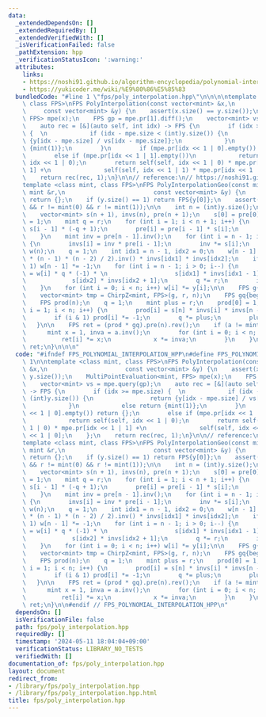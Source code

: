 ```yaml
---
data:
  _extendedDependsOn: []
  _extendedRequiredBy: []
  _extendedVerifiedWith: []
  _isVerificationFailed: false
  _pathExtension: hpp
  _verificationStatusIcon: ':warning:'
  attributes:
    links:
    - https://noshi91.github.io/algorithm-encyclopedia/polynomial-interpolation-geometric#fn:Bostan
    - https://yukicoder.me/wiki/%E9%80%86%E5%85%83
  bundledCode: "#line 1 \"fps/poly_interpolation.hpp\"\n\n\n\ntemplate <class mint,\
    \ class FPS>\nFPS PolyInterpolation(const vector<mint> &x,\n                 \
    \     const vector<mint> &y) {\n    assert(x.size() == y.size());\n    MultiPointEvaluation<mint,\
    \ FPS> mpe(x);\n    FPS gp = mpe.pr[1].diff();\n    vector<mint> vs = mpe.query(gp);\n\
    \    auto rec = [&](auto self, int idx) -> FPS {\n        if (idx >= mpe.size)\
    \ {  \n            if (idx - mpe.size < (int)y.size()) {\n                return\
    \ {y[idx - mpe.size] / vs[idx - mpe.size]};\n            }\n            else return\
    \ {mint(1)};\n        }\n        if (mpe.pr[idx << 1 | 0].empty()) return {};\n\
    \        else if (mpe.pr[idx << 1 | 1].empty())\n            return self(self,\
    \ idx << 1 | 0);\n        return self(self, idx << 1 | 0) * mpe.pr[idx << 1 |\
    \ 1] +\n               self(self, idx << 1 | 1) * mpe.pr[idx << 1 | 0];\n    };\n\
    \    return rec(rec, 1);\n}\n\n// reference:\n// https://noshi91.github.io/algorithm-encyclopedia/polynomial-interpolation-geometric#fn:Bostan\n\
    template <class mint, class FPS>\nFPS PolyInterpolationGeo(const mint &a, const\
    \ mint &r,\n                         const vector<mint> &y) {\n    if (y.empty())\
    \ return {};\n    if (y.size() == 1) return FPS{y[0]};\n    assert(a != mint(0)\
    \ && r != mint(0) && r != mint(1));\n\n    int n = (int)y.size();\n    // https://yukicoder.me/wiki/%E9%80%86%E5%85%83\n\
    \    vector<mint> s(n + 1), invs(n), pre(n + 1);\n    s[0] = pre[0] = invs[0]\
    \ = 1;\n    mint q = r;\n    for (int i = 1; i < n + 1; i++) {\n        s[i] =\
    \ s[i - 1] * (-q + 1);\n        pre[i] = pre[i - 1] * s[i];\n        q *= r;\n\
    \    }\n    mint inv = pre[n - 1].inv();\n    for (int i = n - 1; i >= 1; i--)\
    \ {\n        invs[i] = inv * pre[i - 1];\n        inv *= s[i];\n    }\n\n    vector<mint>\
    \ w(n);\n    q = 1;\n    int idx1 = n - 1, idx2 = 0;\n    w[n - 1] = r.pow(1ll\
    \ * (n - 1) * (n - 2) / 2).inv() * invs[idx1] * invs[idx2];\n    if ((n - 1) &\
    \ 1) w[n - 1] *= -1;\n    for (int i = n - 1; i > 0; i--) {\n        w[i - 1]\
    \ = w[i] * q * (-1) * \n                   s[idx1] * invs[idx1 - 1] *\n      \
    \             s[idx2] * invs[idx2 + 1];\n        q *= r;\n        idx1--; idx2++;\n\
    \    }\n    for (int i = 0; i < n; i++) w[i] *= y[i];\n\n    FPS g{begin(w), end(w)};\n\
    \    vector<mint> tmp = ChirpZ<mint, FPS>(g, r, n);\n    FPS gq{begin(tmp), end(tmp)};\n\
    \    FPS prod(n);\n    q = 1;\n    mint plus = r;\n    prod[0] = 1;\n    for (int\
    \ i = 1; i < n; i++) {\n        prod[i] = s[n] * invs[i] * invs[n - i] * q;\n\
    \        if (i & 1) prod[i] *= -1;\n        q *= plus;\n        plus *= r;\n \
    \   }\n\n    FPS ret = (prod * gq).pre(n).rev();\n    if (a != mint(1)) {\n  \
    \      mint x = 1, inva = a.inv();\n        for (int i = 0; i < n; i++) {\n  \
    \          ret[i] *= x;\n            x *= inva;\n        }\n    }\n    return\
    \ ret;\n}\n\n\n"
  code: "#ifndef FPS_POLYNOMIAL_INTERPOLATION_HPP\n#define FPS_POLYNOMIAL_INTERPOLATION_HPP\
    \ 1\n\ntemplate <class mint, class FPS>\nFPS PolyInterpolation(const vector<mint>\
    \ &x,\n                      const vector<mint> &y) {\n    assert(x.size() ==\
    \ y.size());\n    MultiPointEvaluation<mint, FPS> mpe(x);\n    FPS gp = mpe.pr[1].diff();\n\
    \    vector<mint> vs = mpe.query(gp);\n    auto rec = [&](auto self, int idx)\
    \ -> FPS {\n        if (idx >= mpe.size) {  \n            if (idx - mpe.size <\
    \ (int)y.size()) {\n                return {y[idx - mpe.size] / vs[idx - mpe.size]};\n\
    \            }\n            else return {mint(1)};\n        }\n        if (mpe.pr[idx\
    \ << 1 | 0].empty()) return {};\n        else if (mpe.pr[idx << 1 | 1].empty())\n\
    \            return self(self, idx << 1 | 0);\n        return self(self, idx <<\
    \ 1 | 0) * mpe.pr[idx << 1 | 1] +\n               self(self, idx << 1 | 1) * mpe.pr[idx\
    \ << 1 | 0];\n    };\n    return rec(rec, 1);\n}\n\n// reference:\n// https://noshi91.github.io/algorithm-encyclopedia/polynomial-interpolation-geometric#fn:Bostan\n\
    template <class mint, class FPS>\nFPS PolyInterpolationGeo(const mint &a, const\
    \ mint &r,\n                         const vector<mint> &y) {\n    if (y.empty())\
    \ return {};\n    if (y.size() == 1) return FPS{y[0]};\n    assert(a != mint(0)\
    \ && r != mint(0) && r != mint(1));\n\n    int n = (int)y.size();\n    // https://yukicoder.me/wiki/%E9%80%86%E5%85%83\n\
    \    vector<mint> s(n + 1), invs(n), pre(n + 1);\n    s[0] = pre[0] = invs[0]\
    \ = 1;\n    mint q = r;\n    for (int i = 1; i < n + 1; i++) {\n        s[i] =\
    \ s[i - 1] * (-q + 1);\n        pre[i] = pre[i - 1] * s[i];\n        q *= r;\n\
    \    }\n    mint inv = pre[n - 1].inv();\n    for (int i = n - 1; i >= 1; i--)\
    \ {\n        invs[i] = inv * pre[i - 1];\n        inv *= s[i];\n    }\n\n    vector<mint>\
    \ w(n);\n    q = 1;\n    int idx1 = n - 1, idx2 = 0;\n    w[n - 1] = r.pow(1ll\
    \ * (n - 1) * (n - 2) / 2).inv() * invs[idx1] * invs[idx2];\n    if ((n - 1) &\
    \ 1) w[n - 1] *= -1;\n    for (int i = n - 1; i > 0; i--) {\n        w[i - 1]\
    \ = w[i] * q * (-1) * \n                   s[idx1] * invs[idx1 - 1] *\n      \
    \             s[idx2] * invs[idx2 + 1];\n        q *= r;\n        idx1--; idx2++;\n\
    \    }\n    for (int i = 0; i < n; i++) w[i] *= y[i];\n\n    FPS g{begin(w), end(w)};\n\
    \    vector<mint> tmp = ChirpZ<mint, FPS>(g, r, n);\n    FPS gq{begin(tmp), end(tmp)};\n\
    \    FPS prod(n);\n    q = 1;\n    mint plus = r;\n    prod[0] = 1;\n    for (int\
    \ i = 1; i < n; i++) {\n        prod[i] = s[n] * invs[i] * invs[n - i] * q;\n\
    \        if (i & 1) prod[i] *= -1;\n        q *= plus;\n        plus *= r;\n \
    \   }\n\n    FPS ret = (prod * gq).pre(n).rev();\n    if (a != mint(1)) {\n  \
    \      mint x = 1, inva = a.inv();\n        for (int i = 0; i < n; i++) {\n  \
    \          ret[i] *= x;\n            x *= inva;\n        }\n    }\n    return\
    \ ret;\n}\n\n#endif // FPS_POLYNOMIAL_INTERPOLATION_HPP\n"
  dependsOn: []
  isVerificationFile: false
  path: fps/poly_interpolation.hpp
  requiredBy: []
  timestamp: '2024-05-11 18:04:04+09:00'
  verificationStatus: LIBRARY_NO_TESTS
  verifiedWith: []
documentation_of: fps/poly_interpolation.hpp
layout: document
redirect_from:
- /library/fps/poly_interpolation.hpp
- /library/fps/poly_interpolation.hpp.html
title: fps/poly_interpolation.hpp
---
```

